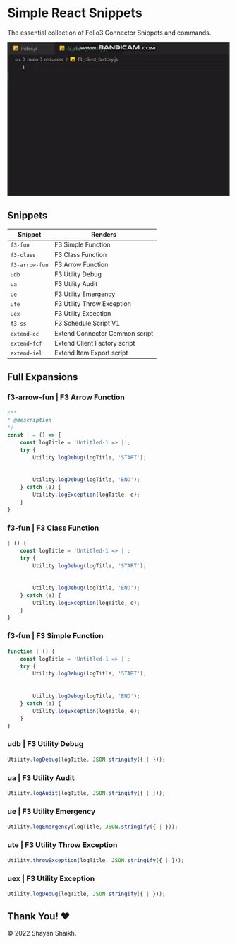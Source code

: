 # Simple React Snippets

The essential collection of Folio3 Connector Snippets and commands.

![snippets in action](images/snippets-in-action.gif)


## Snippets

| Snippet           | Renders                                       |
| ----------------- | --------------------------------------------- |
| `f3-fun`          | F3 Simple Function                            |
| `f3-class`        | F3 Class Function                             |
| `f3-arrow-fun`    | F3 Arrow Function                             |
| `udb`             | F3 Utility Debug                              |
| `ua`              | F3 Utility Audit                              |
| `ue`              | F3 Utility Emergency                          |
| `ute`             | F3 Utility Throw Exception                    |
| `uex`             | F3 Utility Exception                          |
| `f3-ss`           | F3 Schedule Script V1                         |
| `extend-cc`       | Extend Connector Common script                |
| `extend-fcf`      | Extend Client Factory script                  |
| `extend-iel`      | Extend Item Export script                     |

## Full Expansions

### f3-arrow-fun | F3 Arrow Function

```javascript
/**
* @description 
*/
const | = () => { 
    const logTitle = 'Untitled-1 => |'; 
    try { 
        Utility.logDebug(logTitle, 'START'); 
 
 
        Utility.logDebug(logTitle, 'END');
    } catch (e) { 
        Utility.logException(logTitle, e); 
    }
}
```

### f3-fun  | F3 Class Function

```javascript
| () { 
    const logTitle = 'Untitled-1 => |'; 
    try { 
        Utility.logDebug(logTitle, 'START'); 
 
 
        Utility.logDebug(logTitle, 'END');
    } catch (e) { 
        Utility.logException(logTitle, e); 
    }
}
```


### f3-fun  | F3 Simple Function

```javascript
function | () { 
    const logTitle = 'Untitled-1 => |'; 
    try { 
        Utility.logDebug(logTitle, 'START'); 
 
 
        Utility.logDebug(logTitle, 'END');
    } catch (e) { 
        Utility.logException(logTitle, e); 
    }
}
```


### udb | F3 Utility Debug

```javascript
Utility.logDebug(logTitle, JSON.stringify({ | }));
```

### ua | F3 Utility Audit

```javascript
Utility.logAudit(logTitle, JSON.stringify({ | }));
```

### ue | F3 Utility Emergency

```javascript
Utility.logEmergency(logTitle, JSON.stringify({ | }));
```

### ute | F3 Utility Throw Exception

```javascript
Utility.throwException(logTitle, JSON.stringify({ | }));
```

### uex | F3 Utility Exception

```javascript
Utility.logDebug(logTitle, JSON.stringify({ | }));
```


## Thank You! ❤️

© 2022 Shayan Shaikh.
